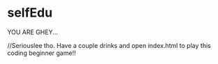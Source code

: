 # selfEdu
YOU
ARE
GHEY...

//Seriouslee tho. Have a couple drinks and open index.html to play this coding beginner game!!
